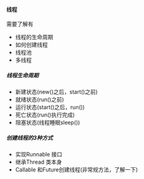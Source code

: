 #### 线程

需要了解有
* 线程的生命周期
* 如何创建线程
* 线程池 [](线程池.md)
* 多线程 

##### 线程生命周期
* 新建状态(new()之后，start()之前)
* 就绪状态(run()之前)
* 运行状态(start()之后，run())
* 死亡状态(run()执行完成)
* 阻塞状态(线程睡眠sleep())

##### 创建线程的3种方式
* 实现Runnable 接口
* 继承Thread 类本身
* Callable 和Future创建线程(非常规方法，了解一下)
